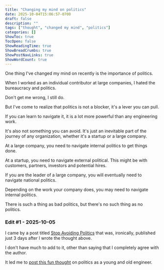 ```yaml
---
title: "Changing my mind on politics"
date: 2025-10-04T15:06:57-0700
draft: false
description: ""
tags: ["thought", "changed my mind", "politics"]
categories: []
ShowToc: true
TocOpen: false
ShowReadingTime: true
ShowBreadCrumbs: true
ShowPostNavLinks: true
ShowWordCount: true
---
```


One thing I've changed my mind on recently is the importance of politics.

When I worked as an individual contributor at large companies, I hated the bureaucracy and politics.

Don't get me wrong, I still do.

But I've come to realize that politics is not a blocker, it's a lever you can pull.

If you can learn to navigate it, it is a lot more powerful than any engineering work.

It's also not something you can avoid. It's just an inevitable part of the journey of any organization, whether it's a startup or a large company.

At a large company, you need to navigate internal politics to get things done.

At a startup, you need to navigate external political. This might be with customers, partners, investors and potential hires.

If you are the leader of a large company, you will eventually need to navigate national politics.

Depending on the work your company does, you may need to navigate internal politics.

There is such a thing as bad politics, but there's no such thing as no politics.

### Edit #1 - 2025-10-05

I came by a post titled [Stop Avoiding Politics](https://terriblesoftware.org/2025/10/01/stop-avoiding-politics)
that was, ironically, published just 3 days after I wrote the thought above.

I don't have much to add to it, other than saying that I completely agree with the author.

It led me to [post this fun thought](./2025-10-05-young-and-old.md) on politics as a young and old engineer.
